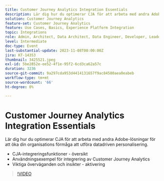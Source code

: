 ```yaml
---
title: Customer Journey Analytics Integration Essentials
description: Lär dig hur du optimerar CJA för att arbeta med andra Adobe-lösningar för att öka din organisations förmåga att utföra datadriven personalisering.
solution: Customer Journey Analytics
feature-set: Customer Journey Analytics
feature: Use Cases, Basics, Experience Platform Integration
topic: Integrations
role: Admin, Architect, Data Architect, Data Engineer, Developer, Leader, User
level: Intermediate
doc-type: Event
last-substantial-update: 2023-11-08T00:00:00Z
jira: KT-14353
thumbnail: 3425521.jpeg
exl-id: 5be2852e-ee52-4f1e-95f2-6cd3ca62a57c
duration: 3236
source-git-commit: 9a297cda953d4414131657f9ac84580aea0eabeb
workflow-type: tm+mt
source-wordcount: '66'
ht-degree: 0%

---
```


# Customer Journey Analytics Integration Essentials

Lär dig hur du optimerar CJA för att arbeta med andra Adobe-lösningar för att öka din organisations förmåga att utföra datadriven personalisering.

* CJA-integreringsfunktioner - översikt
* Användningsexempel för integrering av Customer Journey Analytics
* Viktiga överväganden och insikter - aktivering

>[!VIDEO](https://video.tv.adobe.com/v/3425521/?learn=on)
